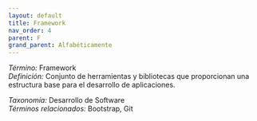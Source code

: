 ```yaml
---
layout: default
title: Framework
nav_order: 4
parent: F
grand_parent: Alfabéticamente
---
```


*Término:* Framework  
*Definición:* Conjunto de herramientas y bibliotecas que proporcionan una estructura base para el desarrollo de aplicaciones.

*Taxonomía:* Desarrollo de Software  
*Términos relacionados:* Bootstrap, Git
